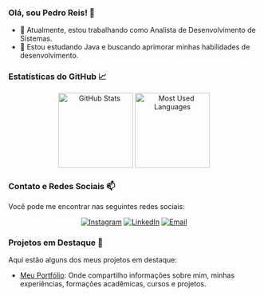 ### Olá, sou Pedro Reis! 👋

- 🔭 Atualmente, estou trabalhando como Analista de Desenvolvimento de Sistemas.
- 🌱 Estou estudando Java e buscando aprimorar minhas habilidades de desenvolvimento.

### Estatísticas do GitHub 📈

<div align="center">
  <img height="150em" src="https://github-readme-stats.vercel.app/api?username=Pedro-Hc-Reis&show_icons=true&theme=tokyonight&include_all_commits=true&count_private=true" alt="GitHub Stats"/>
  <img height="150em" src="https://github-readme-stats.vercel.app/api/top-langs/?username=Pedro-Hc-Reis&layout=compact&langs_count=8&theme=tokyonight" alt="Most Used Languages"/>
</div>

### Contato e Redes Sociais 📫

Você pode me encontrar nas seguintes redes sociais:

<div align="center">
  <a href="https://www.instagram.com/pedrohenriquecreis/"><img src="https://img.icons8.com/fluent/48/000000/instagram-new.png" alt="Instagram"/></a>
  <a href="https://www.linkedin.com/in/pedro-h-c-reis"><img src="https://img.icons8.com/color/48/000000/linkedin.png" alt="LinkedIn"/></a>
  <a href="mailto:pedroreis0503@gmail.com"><img src="https://img.icons8.com/fluent/48/000000/email-open.png" alt="Email" /></a>
</div>

### Projetos em Destaque 🚀

Aqui estão alguns dos meus projetos em destaque:

- [Meu Portfólio]((https://github.com/Pedro-Hc-Reis/pedro-hc-reis.github.io)): Onde compartilho informações sobre mim, minhas experiências, formações acadêmicas, cursos e projetos.

<!-- ### Contribuições no GitHub 🐍

[![GitHub Activity Graph](https://activity-graph.herokuapp.com/graph?username=Pedro-Hc-Reis&theme=github)](https://github.com/Pedro-Hc-Reis) -->

